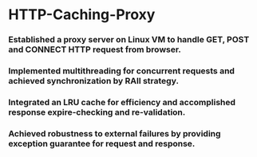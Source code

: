 # HTTP-Caching-Proxy

### Established a proxy server on Linux VM to handle GET, POST and CONNECT HTTP request from browser.
### Implemented multithreading for concurrent requests and achieved synchronization by RAII strategy.
### Integrated an LRU cache for efficiency and accomplished response expire-checking and re-validation.
### Achieved robustness to external failures by providing exception guarantee for request and response.
